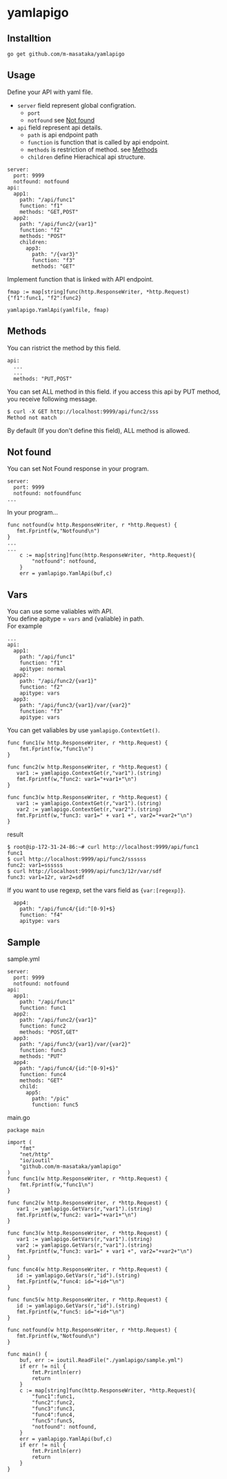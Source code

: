 # yamlapigo

## Installtion

```
go get github.com/m-masataka/yamlapigo
```

## Usage

Define your API with yaml file.  

- ``server`` field represent global configration.
  - ``port``
  - ``notfound`` see [Not found](#notfound)
- ``api`` field represent api details. 
  - ``path`` is api endpoint path
  - ``function`` is function that is called by api endpoint.
  - ``methods`` is restriction of method. see [Methods](#methods)
  - ``children`` define Hierachical api structure.

```
server:
  port: 9999
  notfound: notfound
api:
  app1:
    path: "/api/func1"
    function: "f1"
    methods: "GET,POST"
  app2:
    path: "/api/func2/{var1}"
    function: "f2"
    methods: "POST"
    children:
      app3:
        path: "/{var3}"
        function: "f3"
        methods: "GET"
```

Implement function that is linked with API endpoint.

```
fmap := map[string]func(http.ResponseWriter, *http.Request){"f1":func1, "f2":func2}

yamlapigo.YamlApi(yamlfile, fmap)
```

## <a name="methods"> Methods
You can ristrict the method by this field.  
```
api:
  ...
  ...
  methods: "PUT,POST"
```
You can set ALL method in this field.
if you access this api by PUT method, you receive following message.
```
$ curl -X GET http://localhost:9999/api/func2/sss
Method not match
```
By default (If you don't define this field), ALL method is allowed.

## <a name="notfound"> Not found
You can set Not Found response in your program.
```
server:
  port: 9999
  notfound: notfoundfunc 
...
```
In your program...
```
func notfound(w http.ResponseWriter, r *http.Request) {
   fmt.Fprintf(w,"Notfound\n")
}
...
...
    c := map[string]func(http.ResponseWriter, *http.Request){
        "notfound": notfound,
    }
    err = yamlapigo.YamlApi(buf,c)
```

## <a name="vars"> Vars
You can use some valiables with API.  
You define apitype = ``vars`` and {valiable} in path.  
For example
```
...
api:
  app1:
    path: "/api/func1"
    function: "f1"
    apitype: normal
  app2:
    path: "/api/func2/{var1}"
    function: "f2"
    apitype: vars
  app3:
    path: "/api/func3/{var1}/var/{var2}"
    function: "f3"
    apitype: vars
```
You can get valiables by use ``yamlapigo.ContextGet()``.

```
func func1(w http.ResponseWriter, r *http.Request) {
    fmt.Fprintf(w,"func1\n")
}

func func2(w http.ResponseWriter, r *http.Request) {
   var1 := yamlapigo.ContextGet(r,"var1").(string)
   fmt.Fprintf(w,"func2: var1="+var1+"\n")
}

func func3(w http.ResponseWriter, r *http.Request) {
   var1 := yamlapigo.ContextGet(r,"var1").(string)
   var2 := yamlapigo.ContextGet(r,"var2").(string)
   fmt.Fprintf(w,"func3: var1=" + var1 +", var2="+var2+"\n")
}
```
result

```
$ root@ip-172-31-24-86:~# curl http://localhost:9999/api/func1
func1
$ curl http://localhost:9999/api/func2/ssssss
func2: var1=ssssss
$ curl http://localhost:9999/api/func3/12r/var/sdf
func3: var1=12r, var2=sdf
```

If you want to use regexp, set the vars field as ``{var:[regexp]}``.  
```
  app4:
    path: "/api/func4/{id:^[0-9]+$}
    function: "f4"
    apitype: vars
```

## Sample

sample.yml
```
server:
  port: 9999
  notfound: notfound
api:
  app1:
    path: "/api/func1"
    function: func1
  app2:
    path: "/api/func2/{var1}"
    function: func2
    methods: "POST,GET"
  app3:
    path: "/api/func3/{var1}/var/{var2}"
    function: func3
    methods: "PUT"
  app4:
    path: "/api/func4/{id:^[0-9]+$}"
    function: func4
    methods: "GET"
    child:
      app5:
        path: "/pic"
        function: func5
```

main.go
```
package main

import (
    "fmt"
    "net/http"
    "io/ioutil"
    "github.com/m-masataka/yamlapigo"
) 
func func1(w http.ResponseWriter, r *http.Request) {
    fmt.Fprintf(w,"func1\n")
}

func func2(w http.ResponseWriter, r *http.Request) {
   var1 := yamlapigo.GetVars(r,"var1").(string)
   fmt.Fprintf(w,"func2: var1="+var1+"\n")
}

func func3(w http.ResponseWriter, r *http.Request) {
   var1 := yamlapigo.GetVars(r,"var1").(string)
   var2 := yamlapigo.GetVars(r,"var1").(string)
   fmt.Fprintf(w,"func3: var1=" + var1 +", var2="+var2+"\n")
}

func func4(w http.ResponseWriter, r *http.Request) {
   id := yamlapigo.GetVars(r,"id").(string)
   fmt.Fprintf(w,"func4: id="+id+"\n")
}

func func5(w http.ResponseWriter, r *http.Request) {
   id := yamlapigo.GetVars(r,"id").(string)
   fmt.Fprintf(w,"func5: id="+id+"\n")
}

func notfound(w http.ResponseWriter, r *http.Request) {
   fmt.Fprintf(w,"Notfound\n")
}

func main() {
    buf, err := ioutil.ReadFile("./yamlapigo/sample.yml")
    if err != nil {
        fmt.Println(err)
        return
    }
    c := map[string]func(http.ResponseWriter, *http.Request){
        "func1":func1,
        "func2":func2,
        "func3":func3,
        "func4":func4,
        "func5":func5,
        "notfound": notfound,
    }
    err = yamlapigo.YamlApi(buf,c)
    if err != nil {
        fmt.Println(err)
		return
    }
}
```
